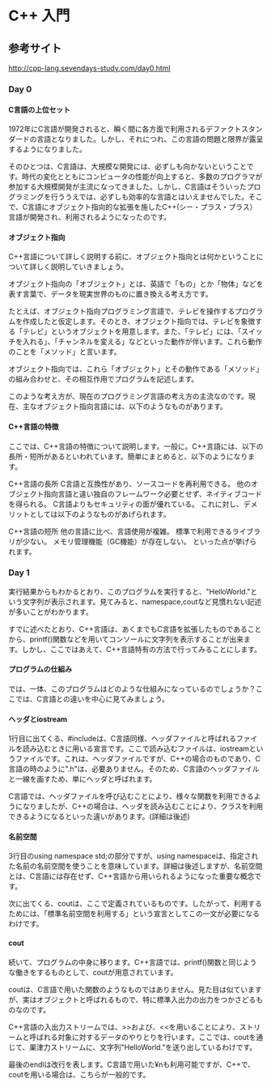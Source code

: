 # C++ 入門

## 参考サイト

http://cpp-lang.sevendays-study.com/day0.html

### Day 0
#### C言語の上位セット

1972年にC言語が開発されると、瞬く間に各方面で利用されるデファクトスタンダードの言語となりました。しかし、それにつれ、この言語の問題と限界が露呈するようになりました。

そのひとつは、C言語は、大規模な開発には、必ずしも向かないということです。時代の変化とともにコンピュータの性能が向上すると、多数のプログラマが参加する大規模開発が主流になってきました。しかし、C言語はそういったプログラミングを行ううえでは、必ずしも効率的な言語とはいえませんでした。そこで、C言語にオブジェクト指向的な拡張を施したC++(シー・プラス・プラス）言語が開発され、利用されるようになったのです。

#### オブジェクト指向

C++言語について詳しく説明する前に、オブジェクト指向とは何かということについて詳しく説明していきましょう。

オブジェクト指向の「オブジェクト」とは、英語で「もの」とか「物体」などを表す言葉で、データを現実世界のものに置き換える考え方です。

たとえば、オブジェクト指向プログラミング言語で、テレビを操作するプログラムを作成したと仮定します。そのとき、オブジェクト指向では、テレビを象徴する「テレビ」というオブジェクトを用意します。また、「テレビ」には、「スイッチを入れる」、「チャンネルを変える」などといった動作が伴います。これら動作のことを「メソッド」と言います。

オブジェクト指向では、これら「オブジェクト」とその動作である「メソッド」の組み合わせと、その相互作用でプログラムを記述します。

このような考え方が、現在のプログラミング言語の考え方の主流なのです。現在、主なオブジェクト指向言語には、以下のようなものがあります。

#### C++言語の特徴

ここでは、C++言語の特徴について説明します。一般に。C++言語には、以下の長所・短所があるといわれています。簡単にまとめると、以下のようになります。

C++言語の長所
C言語と互換性があり、ソースコードを再利用できる。
他のオブジェクト指向言語と違い独自のフレームワーク必要とせず、ネイティブコードを得られる。
C言語よりもセキュリティの面が優れている。
これに対し、デメリットとしては以下のようなものがあげられます。

C++言語の短所
他の言語に比べ、言語使用が複雑。
標準で利用できるライブラリが少ない。
メモリ管理機能（GC機能）が存在しない。
といった点が挙げられます。

### Day 1

実行結果からもわかるとおり、このプログラムを実行すると、"HelloWorld."という文字列が表示されます。見てみると、namespace,coutなど見慣れない記述が多いことがわかります。

すでに述べたとおり、C++言語は、あくまでもC言語を拡張したものであることから、printf()関数などを用いてコンソールに文字列を表示することが出来ます。しかし、ここではあえて、C++言語特有の方法で行ってみることにします。

#### プログラムの仕組み
では、一体、このプログラムはどのような仕組みになっているのでしょうか？ここでは、C言語との違いを中心に見てみましょう。

#### ヘッダとiostream
1行目に出てくる、#includeは、C言語同様、ヘッダファイルと呼ばれるファイルを読み込むときに用いる宣言です。ここで読み込むファイルは、iostreamというファイルです。これは、ヘッダファイルですが、C++の場合のものであり、C言語の時のように".h"は、必要ありません。そのため、C言語のヘッダファイルと一線を画すため、単にヘッダと呼ばれます。

C言語では、ヘッダファイルを呼び込むことにより、様々な関数を利用できるようになりましたが、C++の場合は、ヘッダを読み込むことにより、クラスを利用できるようになるといった違いがあります。(詳細は後述)

#### 名前空間
3行目のusing namespace std;の部分ですが、using namespaceは、指定された名前の名前空間を使うことを意味しています。詳細は後述しますが、名前空間とは、C言語には存在せず、C++言語から用いられるようになった重要な概念です。

次に出てくる、coutは、ここで定義されているものです。したがって、利用するためには、「標準名前空間を利用する」という宣言としてこの一文が必要になるわけです。

#### cout
続いて、プログラムの中身に移ります。C++言語では、printf()関数と同じような働きをするものとして、coutが用意されています。

coutは、C言語で用いた関数のようなものではありません。見た目は似ていますが、実はオブジェクトと呼ばれるもので、特に標準入出力の出力をつかさどるものなのです。

C++言語の入出力ストリームでは、>>および、<<を用いることにより、ストリームと呼ばれる対象に対するデータのやりとりを行います。ここでは、coutを通じて、巣津力ストリームに、文字列"HelloWorld."を送り出しているわけです。

最後のendlは改行を表します。C言語で用いた¥nも利用可能ですが、C++で、coutを用いる場合は、こちらが一般的です。
